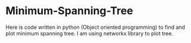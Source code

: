 # Minimum-Spanning-Tree
Here is code written in python (Object oriented programming) to find and plot minimum spanning tree. I am using networkx library to plot tree.
